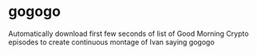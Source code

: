 # gogogo
Automatically download first few seconds of list of Good Morning Crypto episodes to create continuous montage of Ivan saying gogogo
